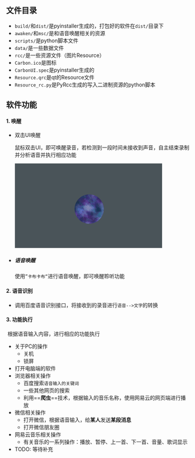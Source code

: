 ## 文件目录

+ `build/`和`dist/`是pyinstaller生成的，打包好的软件在`dist/`目录下
+ `awaken/`和`msc/`是和语音唤醒相关的资源
+ `scripts/`是python脚本文件
+ `data/`是一些数据文件
+ `rcc/`是一些资源文件（图片Resource）
+ `Carbon.ico`是图标
+ `CarbonUI.spec`是pyinstaller生成的
+ `Resource.qrc`是qt的Resource文件
+ `Resource_rc.py`是PyRcc生成的写入二进制资源的python脚本



## 软件功能

#### 1. 唤醒

+ 双击UI唤醒

	鼠标双击UI，即可唤醒录音，若检测到一段时间未接收到声音，自主结束录制并分析语音并执行相应功能

	![Carbon](README.assets/Carbon.gif)

+ ##### 语音唤醒

	使用`”卡布卡布“`进行语音唤醒，即可唤醒聆听功能

#### 2. 语音识别

+ 调用百度语音识别接口，将接收到的录音进行`语音-->文字`的转换

#### 3. 功能执行

​		根据语音输入内容，进行相应的功能执行

+ 关于PC的操作
	+ 关机
	+ 锁屏
+ 打开电脑端的软件
+ 浏览器相关操作
	+ 百度搜索`语音输入的关键词`
	+ 一些其他网页的搜索
	+ 利用==**爬虫**==技术，根据输入的音乐名称，使用网易云的网页端进行播放
+ 微信相关操作
	+ 打开微信，根据语音输入，给**某人**发送**某段消息**
	+ 打开微信朋友圈
+ 网易云音乐相关操作
	+ 有关音乐的一系列操作：播放、暂停、上一首、下一首、音量、歌词显示
+ TODO: 等待补充
